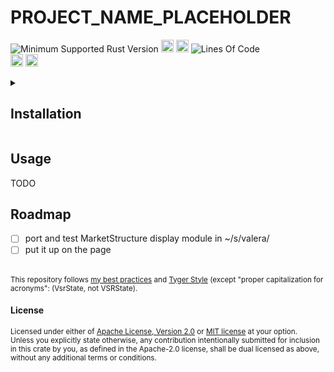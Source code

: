 # PROJECT_NAME_PLACEHOLDER
![Minimum Supported Rust Version](https://img.shields.io/badge/nightly-RUSTC_CURRENT_VERSION+-ab6000.svg)
[<img alt="crates.io" src="https://img.shields.io/crates/v/PROJECT_NAME_PLACEHOLDER.svg?color=fc8d62&logo=rust" height="20" style=flat-square>](https://crates.io/crates/PROJECT_NAME_PLACEHOLDER)
[<img alt="docs.rs" src="https://img.shields.io/badge/docs.rs-66c2a5?style=for-the-badge&labelColor=555555&logo=docs.rs&style=flat-square" height="20">](https://docs.rs/PROJECT_NAME_PLACEHOLDER)
![Lines Of Code](https://img.shields.io/badge/LoC-415-lightblue)
<br>
[<img alt="ci errors" src="https://img.shields.io/github/actions/workflow/status/valeratrades/rm_engine/errors.yml?branch=master&style=for-the-badge&style=flat-square&label=errors&labelColor=420d09" height="20">](https://github.com/valeratrades/rm_engine/actions?query=branch%3Amaster) <!--NB: Won't find it if repo is private-->
[<img alt="ci warnings" src="https://img.shields.io/github/actions/workflow/status/valeratrades/rm_engine/warnings.yml?branch=master&style=for-the-badge&style=flat-square&label=warnings&labelColor=d16002" height="20">](https://github.com/valeratrades/rm_engine/actions?query=branch%3Amaster) <!--NB: Won't find it if repo is private-->


<!-- markdownlint-disable -->
<details>
  <summary>
    <h2>Installation</h2>
  </summary>
	<pre><code class="language-sh">TODO</code></pre>
</details>
<!-- markdownlint-restore -->

## Usage
TODO

## Roadmap
- [ ] port and test MarketStructure display module in ~/s/valera/
- [ ] put it up on the page

<br>

<sup>
This repository follows <a href="https://github.com/valeratrades/.github/tree/master/best_practices">my best practices</a> and <a href="https://github.com/tigerbeetle/tigerbeetle/blob/main/docs/TIGER_STYLE.md">Tyger Style</a> (except "proper capitalization for acronyms": (VsrState, not VSRState).
</sup>

#### License

<sup>
Licensed under either of <a href="LICENSE-APACHE">Apache License, Version
2.0</a> or <a href="LICENSE-MIT">MIT license</a> at your option.
</sup>

<br>

<sub>
Unless you explicitly state otherwise, any contribution intentionally submitted
for inclusion in this crate by you, as defined in the Apache-2.0 license, shall
be dual licensed as above, without any additional terms or conditions.
</sub>
